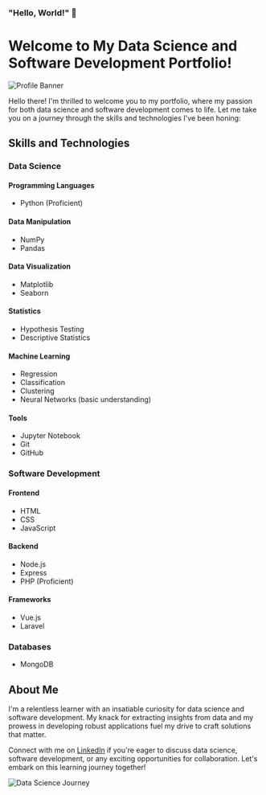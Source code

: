 ### "Hello, World!" 👋

# Welcome to My Data Science and Software Development Portfolio!

![Profile Banner](images/profile_banner.jpg)

Hello there! I'm thrilled to welcome you to my portfolio, where my passion for both data science and software development comes to life. Let me take you on a journey through the skills and technologies I've been honing:

## Skills and Technologies

### Data Science

#### Programming Languages
- Python (Proficient)

#### Data Manipulation
- NumPy
- Pandas

#### Data Visualization
- Matplotlib
- Seaborn

#### Statistics
- Hypothesis Testing
- Descriptive Statistics

#### Machine Learning
- Regression
- Classification
- Clustering
- Neural Networks (basic understanding)

#### Tools
- Jupyter Notebook
- Git
- GitHub

### Software Development

#### Frontend
- HTML
- CSS
- JavaScript

#### Backend
- Node.js
- Express
- PHP (Proficient)

#### Frameworks
- Vue.js
- Laravel

### Databases
- MongoDB

## About Me

I'm a relentless learner with an insatiable curiosity for data science and software development. My knack for extracting insights from data and my prowess in developing robust applications fuel my drive to craft solutions that matter.

Connect with me on [LinkedIn](https://www.linkedin.com/in/trevor-serem) if you're eager to discuss data science, software development, or any exciting opportunities for collaboration. Let's embark on this learning journey together!

![Data Science Journey](images/data_science_journey.jpg)
